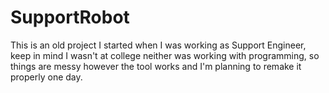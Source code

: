 # SupportRobot

This is an old project I started when I was working as Support Engineer, keep in mind I wasn't at college neither was working with programming, so things are messy however the tool works and I'm planning to remake it properly one day.

